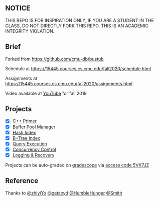 ## NOTICE

THIS REPO IS FOR INSPIRATION ONLY, IF YOU ARE A STUDENT IN THE CLASS, DO NOT DIRECTLY FORK THIS REPO. THIS IS AN ACADEMIC INTEGRITY VIOLATION.

## Brief

Forked from https://github.com/cmu-db/bustub

Schedule at https://15445.courses.cs.cmu.edu/fall2020/schedule.html

Assignments at https://15445.courses.cs.cmu.edu/fall2020/assignments.html

Video available at [YouTube](https://www.youtube.com/playlist?list=PLSE8ODhjZXjbohkNBWQs_otTrBTrjyohi) for fall 2019

## Projects

- [x] [C++ Primer](https://15445.courses.cs.cmu.edu/fall2020/project0/)
- [x] [Buffer Pool Manager](https://15445.courses.cs.cmu.edu/fall2020/project1/)
- [x] [Hash Index](https://15445.courses.cs.cmu.edu/fall2021/project2/)
- [x] [B+Tree Index](https://15445.courses.cs.cmu.edu/fall2020/project2/)
- [x] [Query Execution](https://15445.courses.cs.cmu.edu/fall2020/project3/)
- [x] [Concurrency Control](https://15445.courses.cs.cmu.edu/fall2020/project4/)
- [x] [Logging & Recovery](https://15445.courses.cs.cmu.edu/fall2019/project4/)

Projects can be auto-graded on [gradescope](https://www.gradescope.com/courses/195440) via [access code 5VX7JZ](https://github.com/cmu-db/bustub/issues/111#issuecomment-709673126)

## Reference

Thanks to [@zhiyiYo](https://github.com/zhiyiYo/CMU15445) [@gatsbyd](https://github.com/gatsbyd/cmu_15445_2018) [@HumbleHunger](https://github.com/HumbleHunger/Bustub) [@Smith](https://smithcruise.coding.net/public/6.824/cmu15-445/git/files)
